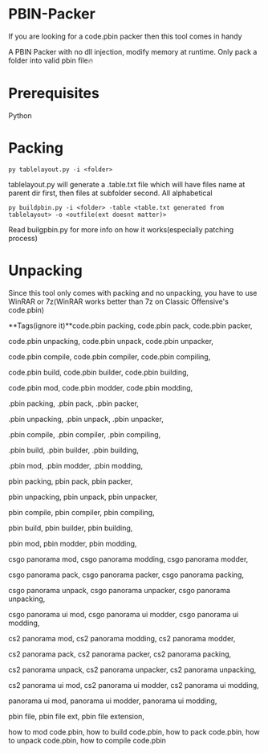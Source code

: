 # PBIN-Packer
If you are looking for a code.pbin packer then this tool comes in handy

A PBIN Packer with no dll injection, modify memory at runtime. Only pack a folder into valid pbin file🔥

# Prerequisites
Python

# Packing
`py tablelayout.py -i <folder>`

tablelayout.py will generate a .table.txt file which will have files name at parent dir first, then files at subfolder second. All alphabetical

`py buildpbin.py -i <folder> -table <table.txt generated from tablelayout> -o <outfile(ext doesnt matter)>`

Read builgpbin.py for more info on how it works(especially patching process)

# Unpacking
Since this tool only comes with packing and no unpacking, you have to use WinRAR or 7z(WinRAR works better than 7z on Classic Offensive's code.pbin)

**Tags(ignore it)**code.pbin packing, code.pbin pack, code.pbin packer,

code.pbin unpacking, code.pbin unpack, code.pbin unpacker,

code.pbin compile, code.pbin compiler, code.pbin compiling,

code.pbin build, code.pbin builder, code.pbin building,

code.pbin mod, code.pbin modder, code.pbin modding,

.pbin packing, .pbin pack, .pbin packer,

.pbin unpacking, .pbin unpack, .pbin unpacker,

.pbin compile, .pbin compiler, .pbin compiling,

.pbin build, .pbin builder, .pbin building,

.pbin mod, .pbin modder, .pbin modding,

pbin packing, pbin pack, pbin packer,

pbin unpacking, pbin unpack, pbin unpacker,

pbin compile, pbin compiler, pbin compiling,

pbin build, pbin builder, pbin building,

pbin mod, pbin modder, pbin modding,

csgo panorama mod, csgo panorama modding, csgo panorama modder,

csgo panorama pack, csgo panorama packer, csgo panorama packing,

csgo panorama unpack, csgo panorama unpacker, csgo panorama unpacking,

csgo panorama ui mod, csgo panorama ui modder, csgo panorama ui modding, 

cs2 panorama mod, cs2 panorama modding, cs2 panorama modder,

cs2 panorama pack, cs2 panorama packer, cs2 panorama packing,

cs2 panorama unpack, cs2 panorama unpacker, cs2 panorama unpacking,

cs2 panorama ui mod, cs2 panorama ui modder, cs2 panorama ui modding, 

panorama ui mod, panorama ui modder, panorama ui modding,

pbin file, pbin file ext, pbin file extension, 

how to mod code.pbin, how to build code.pbin, how to pack code.pbin, how to unpack code.pbin, how to compile code.pbin
